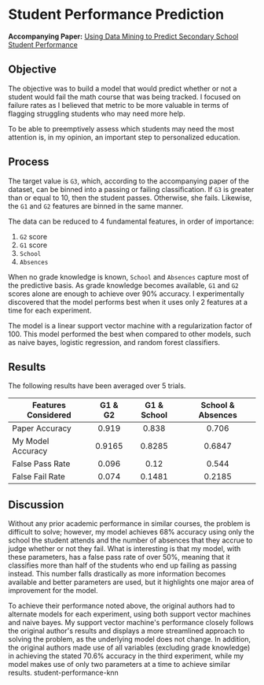 # Student Performance Prediction #

**Accompanying Paper:** [Using Data Mining to Predict Secondary School Student Performance](http://www3.dsi.uminho.pt/pcortez/student.pdf)

## Objective ##

The objective was to build a model that would predict whether or not a student would fail the math course that was being tracked. I focused on failure rates as I believed that metric to be more valuable in terms of flagging struggling students who may need more help.

To be able to preemptively assess which students may need the most attention is, in my opinion, an important step to personalized education.

## Process ##

The target value is `G3`, which, according to the accompanying paper of the dataset, can be binned into a passing or failing classification. If `G3` is greater than or equal to 10, then the student passes. Otherwise, she fails. Likewise, the `G1` and `G2` features are binned in the same manner.

The data can be reduced to 4 fundamental features, in order of importance:
1. `G2` score
2. `G1` score
3. `School`
4. `Absences`

When no grade knowledge is known, `School` and `Absences` capture most of the predictive basis. As grade knowledge becomes available, `G1` and `G2` scores alone are enough to achieve over 90% accuracy. I experimentally discovered that the model performs best when it uses only 2 features at a time for each experiment.

The model is a linear support vector machine with a regularization factor of 100. This model performed the best when compared to other models, such as naive bayes, logistic regression, and random forest classifiers.

## Results ##

The following results have been averaged over 5 trials.

| Features Considered 	| G1 & G2 	| G1 & School 	| School & Absences 	|
|---------------------	|:-------:	|:-----------:	|:-----------------:	|
| Paper Accuracy      	|   0.919 	|       0.838 	|             0.706 	|
| My Model Accuracy   	|  0.9165 	|      0.8285 	|            0.6847 	|
| False Pass Rate     	|   0.096 	|        0.12 	|             0.544 	|
| False Fail Rate     	|   0.074 	|      0.1481 	|            0.2185 	|

## Discussion ##

Without any prior academic performance in similar courses, the problem is difficult to solve; however, my model achieves 68% accuracy using only the school the student attends and the number of absences that they accrue to judge whether or not they fail. What is interesting is that my model, with these parameters, has a false pass rate of over 50%, meaning that it classifies more than half of the students who end up failing as passing instead. This number falls drastically as more information becomes available and better parameters are used, but it highlights one major area of improvement for the model.

To achieve their performance noted above, the original authors had to alternate models for each experiment, using both support vector machines and naive bayes. My support vector machine's performance closely follows the original author's results and displays a more streamlined approach to solving the problem, as the underlying model does not change. In addition, the original authors made use of all variables (excluding grade knowledge) in achieving the stated 70.6% accuracy in the third experiment, while my model makes use of only two parameters at a time to achieve similar results.
student-performance-knn
